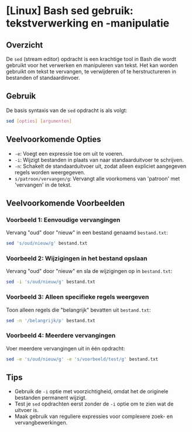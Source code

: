 # [Linux] Bash sed gebruik: tekstverwerking en -manipulatie

## Overzicht
De `sed` (stream editor) opdracht is een krachtige tool in Bash die wordt gebruikt voor het verwerken en manipuleren van tekst. Het kan worden gebruikt om tekst te vervangen, te verwijderen of te herstructureren in bestanden of standaardinvoer.

## Gebruik
De basis syntaxis van de `sed` opdracht is als volgt:

```bash
sed [opties] [argumenten]
```

## Veelvoorkomende Opties
- `-e`: Voegt een expressie toe om uit te voeren.
- `-i`: Wijzigt bestanden in plaats van naar standaarduitvoer te schrijven.
- `-n`: Schakelt de standaarduitvoer uit, zodat alleen expliciet aangegeven regels worden weergegeven.
- `s/patroon/vervangen/g`: Vervangt alle voorkomens van 'patroon' met 'vervangen' in de tekst.

## Veelvoorkomende Voorbeelden

### Voorbeeld 1: Eenvoudige vervangingen
Vervang "oud" door "nieuw" in een bestand genaamd `bestand.txt`:

```bash
sed 's/oud/nieuw/g' bestand.txt
```

### Voorbeeld 2: Wijzigingen in het bestand opslaan
Vervang "oud" door "nieuw" en sla de wijzigingen op in `bestand.txt`:

```bash
sed -i 's/oud/nieuw/g' bestand.txt
```

### Voorbeeld 3: Alleen specifieke regels weergeven
Toon alleen regels die "belangrijk" bevatten uit `bestand.txt`:

```bash
sed -n '/belangrijk/p' bestand.txt
```

### Voorbeeld 4: Meerdere vervangingen
Voer meerdere vervangingen uit in één opdracht:

```bash
sed -e 's/oud/nieuw/g' -e 's/voorbeeld/test/g' bestand.txt
```

## Tips
- Gebruik de `-i` optie met voorzichtigheid, omdat het de originele bestanden permanent wijzigt.
- Test je `sed` opdrachten eerst zonder de `-i` optie om te zien wat de uitvoer is.
- Maak gebruik van reguliere expressies voor complexere zoek- en vervangbewerkingen.
